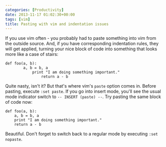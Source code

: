 ```yaml
---
categories: [Productivity]
date: 2013-11-17 01:02:30+00:00
tags: [vim]
title: Pasting with vim and indentation issues
---
```


If you use vim often - you probably had to paste something into vim from the outside source. And, if you have corresponding indentation rules, they will get applied, turning your nice block of code into something that looks more like a case of stairs:

    def foo(a, b):
            a, b = b, a
                print "I am doing something important."
                    return a - b

Quite nasty, isn't it? But that's where vim's `paste` option comes in.  Before pasting, execute `:set paste`. If you go into insert mode, you'll see the usual mode indicator switch to `-- INSERT (paste) --`. Try pasting the same block of code now:

    def foo(a, b):
        a, b = b, a
        print "I am doing something important."
        return a - b

Beautiful. Don't forget to switch back to a regular mode by executing `:set nopaste`.
